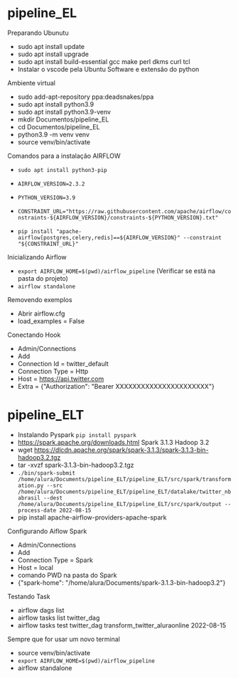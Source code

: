 # pipeline_EL

Preparando Ubunutu

* sudo apt install update
* sudo apt install upgrade
* sudo apt install build-essential gcc make perl dkms curl tcl
* Instalar o vscode pela Ubuntu Software e extensão do python

Ambiente virtual

* sudo add-apt-repository ppa:deadsnakes/ppa
* sudo apt install python3.9
* sudo apt install python3.9-venv
* mkdir Documentos/pipeline_EL
* cd Documentos/pipeline_EL
* python3.9 -m venv venv
* source venv/bin/activate



Comandos para a instalação AIRFLOW
* ```sudo apt install python3-pip```

* ```AIRFLOW_VERSION=2.3.2```
* ```PYTHON_VERSION=3.9```
* ```CONSTRAINT_URL="https://raw.githubusercontent.com/apache/airflow/constraints-${AIRFLOW_VERSION}/constraints-${PYTHON_VERSION}.txt"```
* ```pip install "apache-airflow[postgres,celery,redis]==${AIRFLOW_VERSION}" --constraint "${CONSTRAINT_URL}"```

Inicializando Airflow

* ```export AIRFLOW_HOME=$(pwd)/airflow_pipeline``` (Verificar se está na pasta do projeto)
* ```airflow standalone```

Removendo exemplos

* Abrir airflow.cfg
* load_examples = False

Conectando Hook

* Admin/Connections
* Add
* Connection Id = twitter_default
* Connection Type = Http
* Host = https://api.twitter.com
* Extra = {"Authorization": "Bearer XXXXXXXXXXXXXXXXXXXXXX"}

# pipeline_ELT

* Instalando Pyspark ```pip install pyspark```
* https://spark.apache.org/downloads.html Spark 3.1.3 Hadoop 3.2
* wget https://dlcdn.apache.org/spark/spark-3.1.3/spark-3.1.3-bin-hadoop3.2.tgz
* tar -xvzf spark-3.1.3-bin-hadoop3.2.tgz  
* ``` ./bin/spark-submit /home/alura/Documents/pipeline_ELT/pipeline_ELT/src/spark/transformation.py --src /home/alura/Documents/pipeline_ELT/pipeline_ELT/datalake/twitter_nbabrasil --dest /home/alura/Documents/pipeline_ELT/pipeline_ELT/src/spark/output --process-date 2022-08-15 ```
* pip install apache-airflow-providers-apache-spark

Configurando Aiflow Spark

* Admin/Connections
* Add
* Connection Type = Spark
* Host = local
* comando PWD na pasta do Spark
* {"spark-home": "/home/alura/Documents/spark-3.1.3-bin-hadoop3.2"}

Testando Task

* airflow dags list
* airflow tasks list twitter_dag
* airflow tasks test twitter_dag transform_twitter_aluraonline 2022-08-15

Sempre que for usar um novo terminal

* source venv/bin/activate
* ```export AIRFLOW_HOME=$(pwd)/airflow_pipeline```
* airflow standalone